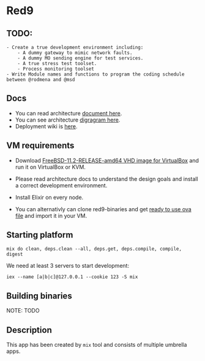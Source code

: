 # Red9

## TODO:
    - Create a true development environment including:
        - A dummy gateway to mimic network faults.
        - A dummy MO sending engine for test services.
        - A true stress test toolset.
        - Process monitoring toolset
    - Write Module names and functions to program the coding schedule between @rodmena and @msd

## Docs
- You can read architecture [document here](https://gitman.ir/sPod/red9-architecture/src/master/architecture.pdf).
- You can see architecture [digragram here](https://gitman.ir/sPod/red9-architecture/raw/master/diagram.png).
- Deployment wiki is [here](https://gitman.ir/sPod/red9-deployment-docs/wiki).

## VM requirements
- Download [FreeBSD-11.2-RELEASE-amd64 VHD image for VirtualBox](https://download.freebsd.org/ftp/releases/VM-IMAGES/11.2-RELEASE/amd64/Latest/FreeBSD-11.2-RELEASE-amd64.vhd.xz) and run it on VirtualBox or KVM.
- Please read architecture docs to understand the design goals and install a correct development environment.

- Install Elixir on every node.

- You can alternativly can clone red9-binaries and get [ready to use ova file](https://gitman.ir/sPod/red9-binaries) and import it in your VM.

## Starting platform
```
mix do clean, deps.clean --all, deps.get, deps.compile, compile, digest
```
We need at least 3 servers to start development:
```
iex --name [a|b|c]@127.0.0.1 --cookie 123 -S mix
```

## Building binaries
 NOTE: TODO


## Description
This app has been created by `mix` tool and consists of multiple umbrella apps.

